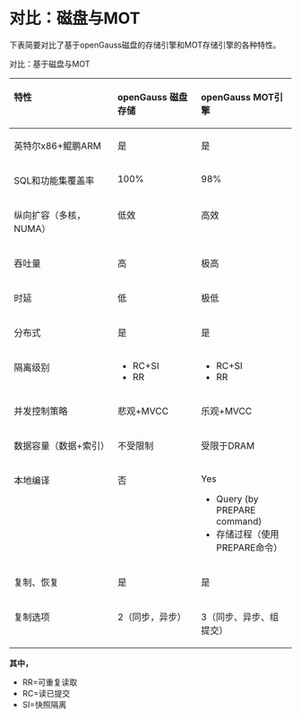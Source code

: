 # 对比：磁盘与MOT<a name="ZH-CN_TOPIC_0280525169"></a>

下表简要对比了基于openGauss磁盘的存储引擎和MOT存储引擎的各种特性。

对比：基于磁盘与MOT

<a name="table26353123"></a>
<table><thead align="left"><tr id="row46471529"><th class="cellrowborder" valign="top" width="36.733673367336735%" id="mcps1.1.4.1.1"><p id="p6097528"><a name="p6097528"></a><a name="p6097528"></a>特性</p>
</th>
<th class="cellrowborder" valign="top" width="29.592959295929592%" id="mcps1.1.4.1.2"><p id="p24137755"><a name="p24137755"></a><a name="p24137755"></a>openGauss 磁盘存储</p>
</th>
<th class="cellrowborder" valign="top" width="33.673367336733676%" id="mcps1.1.4.1.3"><p id="p9001147"><a name="p9001147"></a><a name="p9001147"></a>openGauss MOT引擎</p>
</th>
</tr>
</thead>
<tbody><tr id="row58004287"><td class="cellrowborder" valign="top" width="36.733673367336735%" headers="mcps1.1.4.1.1 "><p id="p726800"><a name="p726800"></a><a name="p726800"></a>英特尔x86+鲲鹏ARM</p>
</td>
<td class="cellrowborder" valign="top" width="29.592959295929592%" headers="mcps1.1.4.1.2 "><p id="p58870805"><a name="p58870805"></a><a name="p58870805"></a>是</p>
</td>
<td class="cellrowborder" valign="top" width="33.673367336733676%" headers="mcps1.1.4.1.3 "><p id="p3805878"><a name="p3805878"></a><a name="p3805878"></a>是</p>
</td>
</tr>
<tr id="row34252909"><td class="cellrowborder" valign="top" width="36.733673367336735%" headers="mcps1.1.4.1.1 "><p id="p23022277"><a name="p23022277"></a><a name="p23022277"></a>SQL和功能集覆盖率</p>
</td>
<td class="cellrowborder" valign="top" width="29.592959295929592%" headers="mcps1.1.4.1.2 "><p id="p52865133"><a name="p52865133"></a><a name="p52865133"></a>100%</p>
</td>
<td class="cellrowborder" valign="top" width="33.673367336733676%" headers="mcps1.1.4.1.3 "><p id="p54217357"><a name="p54217357"></a><a name="p54217357"></a>98%</p>
</td>
</tr>
<tr id="row18194170"><td class="cellrowborder" valign="top" width="36.733673367336735%" headers="mcps1.1.4.1.1 "><p id="p64441666"><a name="p64441666"></a><a name="p64441666"></a>纵向扩容（多核，NUMA）</p>
</td>
<td class="cellrowborder" valign="top" width="29.592959295929592%" headers="mcps1.1.4.1.2 "><p id="p52392471"><a name="p52392471"></a><a name="p52392471"></a>低效</p>
</td>
<td class="cellrowborder" valign="top" width="33.673367336733676%" headers="mcps1.1.4.1.3 "><p id="p15931744"><a name="p15931744"></a><a name="p15931744"></a>高效</p>
</td>
</tr>
<tr id="row9167972"><td class="cellrowborder" valign="top" width="36.733673367336735%" headers="mcps1.1.4.1.1 "><p id="p4408247"><a name="p4408247"></a><a name="p4408247"></a>吞吐量</p>
</td>
<td class="cellrowborder" valign="top" width="29.592959295929592%" headers="mcps1.1.4.1.2 "><p id="p21523698"><a name="p21523698"></a><a name="p21523698"></a>高</p>
</td>
<td class="cellrowborder" valign="top" width="33.673367336733676%" headers="mcps1.1.4.1.3 "><p id="p65697982"><a name="p65697982"></a><a name="p65697982"></a>极高</p>
</td>
</tr>
<tr id="row54410930"><td class="cellrowborder" valign="top" width="36.733673367336735%" headers="mcps1.1.4.1.1 "><p id="p45209177"><a name="p45209177"></a><a name="p45209177"></a>时延</p>
</td>
<td class="cellrowborder" valign="top" width="29.592959295929592%" headers="mcps1.1.4.1.2 "><p id="p38064741"><a name="p38064741"></a><a name="p38064741"></a>低</p>
</td>
<td class="cellrowborder" valign="top" width="33.673367336733676%" headers="mcps1.1.4.1.3 "><p id="p63345214"><a name="p63345214"></a><a name="p63345214"></a>极低</p>
</td>
</tr>
<tr id="row33236019"><td class="cellrowborder" valign="top" width="36.733673367336735%" headers="mcps1.1.4.1.1 "><p id="p7762985"><a name="p7762985"></a><a name="p7762985"></a>分布式</p>
</td>
<td class="cellrowborder" valign="top" width="29.592959295929592%" headers="mcps1.1.4.1.2 "><p id="p24822048"><a name="p24822048"></a><a name="p24822048"></a>是</p>
</td>
<td class="cellrowborder" valign="top" width="33.673367336733676%" headers="mcps1.1.4.1.3 "><p id="p64428863"><a name="p64428863"></a><a name="p64428863"></a>是</p>
</td>
</tr>
<tr id="row42988862"><td class="cellrowborder" valign="top" width="36.733673367336735%" headers="mcps1.1.4.1.1 "><p id="p59545773"><a name="p59545773"></a><a name="p59545773"></a>隔离级别</p>
</td>
<td class="cellrowborder" valign="top" width="29.592959295929592%" headers="mcps1.2.4.1.2 "><a name="ul51336373"></a><a name="ul51336373"></a><ul id="ul51336373"><li>RC+SI</li><li>RR</li></ul>
</td>
<td class="cellrowborder" valign="top" width="33.673367336733676%" headers="mcps1.2.4.1.3 "><a name="ul54139417"></a><a name="ul54139417"></a><ul id="ul54139417"><li>RC+SI</li><li>RR</li></ul>
</td>
</tr>
<tr id="row61206697"><td class="cellrowborder" valign="top" width="36.733673367336735%" headers="mcps1.1.4.1.1 "><p id="p58795437"><a name="p58795437"></a><a name="p58795437"></a>并发控制策略</p>
</td>
<td class="cellrowborder" valign="top" width="29.592959295929592%" headers="mcps1.2.4.1.2 "><p id="p3077358"><a name="p3077358"></a><a name="p3077358"></a>悲观+MVCC</p>
</td>
<td class="cellrowborder" valign="top" width="33.673367336733676%" headers="mcps1.2.4.1.3 "><p id="p47939452"><a name="p47939452"></a><a name="p47939452"></a>乐观+MVCC</p>
</td>
</tr>
<tr id="row1792120"><td class="cellrowborder" valign="top" width="36.733673367336735%" headers="mcps1.1.4.1.1 "><p id="p10944012"><a name="p10944012"></a><a name="p10944012"></a>数据容量（数据+索引）</p>
</td>
<td class="cellrowborder" valign="top" width="29.592959295929592%" headers="mcps1.1.4.1.2 "><p id="p14049773"><a name="p14049773"></a><a name="p14049773"></a>不受限制</p>
</td>
<td class="cellrowborder" valign="top" width="33.673367336733676%" headers="mcps1.1.4.1.3 "><p id="p64289794"><a name="p64289794"></a><a name="p64289794"></a>受限于DRAM</p>
</td>
</tr>
<tr id="row41737235"><td class="cellrowborder" valign="top" width="36.733673367336735%" headers="mcps1.1.4.1.1 "><p id="p25272914"><a name="p25272914"></a><a name="p25272914"></a>本地编译</p>
</td>
<td class="cellrowborder" valign="top" width="29.592959295929592%" headers="mcps1.1.4.1.2 "><p id="p33840186"><a name="p33840186"></a><a name="p33840186"></a>否</p>
</td>
<td class="cellrowborder" valign="top" width="33.673367336733676%" headers="mcps1.2.4.1.3 "><p id="p25795375"><a name="p25795375"></a><a name="p25795375"></a>Yes<ul><li>Query (by PREPARE command)</li><li>存储过程（使用PREPARE命令）</li></ul></p>
</td>
</tr>
<tr id="row40542723"><td class="cellrowborder" valign="top" width="36.733673367336735%" headers="mcps1.1.4.1.1 "><p id="p62735159"><a name="p62735159"></a><a name="p62735159"></a>复制、恢复</p>
</td>
<td class="cellrowborder" valign="top" width="29.592959295929592%" headers="mcps1.1.4.1.2 "><p id="p48383119"><a name="p48383119"></a><a name="p48383119"></a>是</p>
</td>
<td class="cellrowborder" valign="top" width="33.673367336733676%" headers="mcps1.1.4.1.3 "><p id="p26718580"><a name="p26718580"></a><a name="p26718580"></a>是</p>
</td>
</tr>
<tr id="row39140630"><td class="cellrowborder" valign="top" width="36.733673367336735%" headers="mcps1.1.4.1.1 "><p id="p16274489"><a name="p16274489"></a><a name="p16274489"></a>复制选项</p>
</td>
<td class="cellrowborder" valign="top" width="29.592959295929592%" headers="mcps1.1.4.1.2 "><p id="p43165212"><a name="p43165212"></a><a name="p43165212"></a>2（同步，异步）</p>
</td>
<td class="cellrowborder" valign="top" width="33.673367336733676%" headers="mcps1.1.4.1.3 "><p id="p6721255"><a name="p6721255"></a><a name="p6721255"></a>3（同步、异步、组提交）</p>
</td>
</tr>
</tbody>
</table>

**其中，**

-   RR=可重复读取
-   RC=读已提交
-   SI=快照隔离

